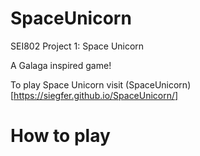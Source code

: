 # SpaceUnicorn

SEI802 Project 1: Space Unicorn

A Galaga inspired game!

To play Space Unicorn visit (SpaceUnicorn)[https://siegfer.github.io/SpaceUnicorn/]
# How to play 

